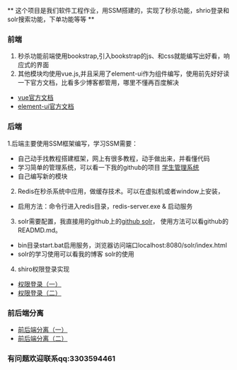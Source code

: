 ﻿** 这个项目是我们软件工程作业，用SSM搭建的，实现了秒杀功能，shrio登录和solr搜索功能，下单功能等等 **
### 前端 
1. 秒杀功能前端使用bookstrap,引入bookstrap的js、和css就能编写出好看，响应式的界面 
2. 其他模块均使用vue.js,并且采用了element-ui作为组件编写，使用前先好好读一下官方文档，比看多少博客都管用，哪里不懂再百度解决 
 * [vue官方文档](https://cn.vuejs.org/v2/guide/) 
 * [element-ui官方文档](http://element-cn.eleme.io/#/zh-CN/component/layout) 
### 后端 
1.后端主要使用SSM框架编写，学习SSM需要： 
* 自己动手找教程搭建框架，网上有很多教程，动手做出来，并看懂代码 
* 学习简单的管理系统，可以看一下我的github的项目 
[学生管理系统](https://github.com/HannahLihui/StudentManager-SSM) 
* 自己编写新的模块
2.  Redis在秒杀系统中应用，做缓存技术。可以在虚拟机或者window上安装，
* 启用方法：命令行进入redis目录，redis-server.exe & 启动服务 
3. solr需要配置，我直接用的github上的[github solr](https://github.com/TyCoding/solr-tomcat)，
  使用方法可以看github的READMD.md。
* bin目录start.bat启用服务，浏览器访问端口localhost:8080/solr/index.html 
* solr的学习使用可以看我的博客 solr的使用 
4. shiro权限登录实现
 * [权限登录（一）](https://www.jianshu.com/p/438d1785275b) 
 * [权限登录（二）](https://www.jianshu.com/p/88edbf11786a) 
### 前后端分离 
* [前后端分离（一）](https://www.jianshu.com/p/4397d3f2bb9c) 
* [前后端分离（二）](https://www.jianshu.com/p/2085ef373d77)
### 有问题欢迎联系qq:3303594461
